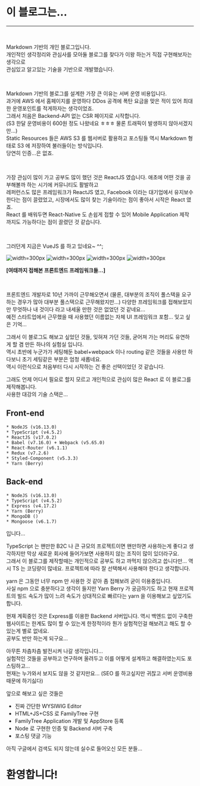 # 이 블로그는...
---

&nbsp;

Markdown 기반의 개인 블로그입니다.  
개인적인 생각정리와 관심사를 모아둘 블로그를 찾다가 이왕 하는거 직접 구현해보자는 생각으로  
관심있고 알고있는 기술을 기반으로 개발했습니다.  

&nbsp;

Markdown 기반의 블로그를 설계한 가장 큰 이유는 서버 운영 비용입니다.  
과거에 AWS 에서 홈페이지를 운영하다 DDos 공격에 폭탄 요금을 맞은 적이 있어 최대한 운영포인트를 적게하자는 생각이었죠.  
그래서 처음은 Backend-API 없는 CSR 페이지로 시작합니다.  
(S3 한달 운영비용이 600원 정도 나왔네요 ㅎㅎㅎ 물론 트래픽이 발생하지 않아서겠지만...)  
Static Resources 들은 AWS S3 를 웹서버로 활용하고 포스팅들 역시 Markdown 형태로 S3 에 저장하여 불러들이는 방식입니다.  
당연히 인증...은 없죠.  

&nbsp;

가장 관심이 많이 가고 공부도 많이 했던 것은 ReactJS 였습니다. 애초에 어떤 것을 공부해볼까 하는 시기에 커뮤니티도 활발하고  
레퍼런스도 많은 프레임워크가 ReactJS 였고, Facebook 이라는 대기업에서 유지보수 한다는 점이 끌렸었고, 시장에서도 많이 찾는 기술이라는 점이 좋아서 시작은 React 였죠.  
React 를 배워두면 React-Native 도 손쉽게 접할 수 있어 Mobile Application 제작까지도 가능하다는 점이 끌렸던 것 같습니다.  

&nbsp;

그러던게 지금은 VueJS 를 하고 있네요~ ^^;  

![width=300px](/posts/about/ReactJS.png)
![width=300px](/posts/about/VueJS.png)
![width=300px](/posts/about/AngularJS.jpg)
![width=300px](/posts/about/BackboneJS.jpeg)

**[여태까지 접해본 프론트엔드 프레임워크들...]**  

&nbsp;

프론트엔드 개발자로 10년 가까이 근무해오면서 (물론, 대부분의 조직이 풀스택을 요구하는 경우가 많아 대부분 풀스택으로 근무해왔지만...) 다양한 프레임워크를 접해보았지만 무엇하나 내 것이다 라고 내세울 만한 것은 없었던 것 같네요...  
예전 스타트업에서 근무했을 때 사용했던 이름없는 자체 UI 프레임워크 포함... 잊고 싶은 기억...  

그래서 이 블로그도 해보고 싶었던 것들, 잊혀져 가던 것들, 굳어져 가는 머리도 유연하게 할 겸 만든 하나의 실험실 입니다.  
역시 초반에 누군가가 세팅해둔 babel+webpack 이나 routing 같은 것들을 사용만 하다보니 초기 세팅같은 부분은 엄청 새롭네요.  
역시 이런식으로 처음부터 다시 시작하는 건 좋은 선택이었던 것 같습니다.  

그래도 언제 어디서 필요로 할지 모르고 개인적으로 관심이 많은 React 로 이 블로그를 제작해봅니다.  
사용한 대강의 기술 스택은...  

## Front-end
```
* NodeJS (v16.13.0)
* TypeScript (v4.5.2)
* ReactJS (v17.0.2)
* Babel (v7.16.0) + Webpack (v5.65.0)
* React-Router (v6.1.1)
* Redux (v7.2.6)
* Styled-Component (v5.3.3)
* Yarn (Berry)
```

## Back-end
```
* NodeJS (v16.13.0)
* TypeScript (v4.5.2)
* Express (v4.17.2)
* Yarn (Berry)
* MongoDB ()
* Mongoose (v6.1.7)
```

입니다...

TypeScript 는 왠만한 B2C 나 큰 규모의 프로젝트이면 왠만하면 사용하는게 좋다고 생각하지만 막상 새로운 회사에 들어가보면 사용하지 않는 조직이 많이 있더라구요.  
그래서 이 블로그를 제작할때는 개인적으로 공부도 하고 까먹지 않으려고 씁니다만... 역시 TS 는 코딩량이 많네요. 프로젝트에 따라 잘 선택해서 사용해야 한다고 생각합니다.  

yarn 은 그동안 너무 npm 만 사용한 것 같아 좀 접해보려 굳이 이용중입니다.  
사실 npm 으로 충분하다고 생각이 들지만 Yarn Berry 가 궁금하기도 하고 현재 프로젝트의 빌드 속도가 많이 느려 속도가 상대적으로 빠르다는 yarn 을 이용해보고 싶었기도 합니다.  

현재 계획중인 것은 Express를 이용한 Backend 서버입니다. 역시 백엔드 없이 구축한 웹사이트는 한계도 많이 할 수 있는게 한정적이라 뭔가 실험적인걸 해보려고 해도 할 수 있는게 별로 없네요.  
공부도 반만 하는게 되구요...  

아무튼 차츰차츰 발전시켜 나갈 생각입니다...  
실험적인 것들을 공부하고 연구하며 올려두고 이를 어떻게 설계하고 해결하였는지도 포스팅하고...  
현재는 누가와서 보지도 않을 것 같지만요... (SEO 를 하고싶지만 귀찮고 서버 운영비용 때문에 하기싫다)  

앞으로 해보고 싶은 것들은
* 진짜 간단한 WYSIWIG Editor
* HTML+JS+CSS 로 FamilyTree 구현
* FamilyTree Application 개발 및 AppStore 등록
* Node 로 구현한 인증 및 Backend 서버 구축
* 포스팅 댓글 기능


아직 구글에서 검색도 되지 않는데 실수로 들어오신 모든 분들...  
# 환영합니다!
